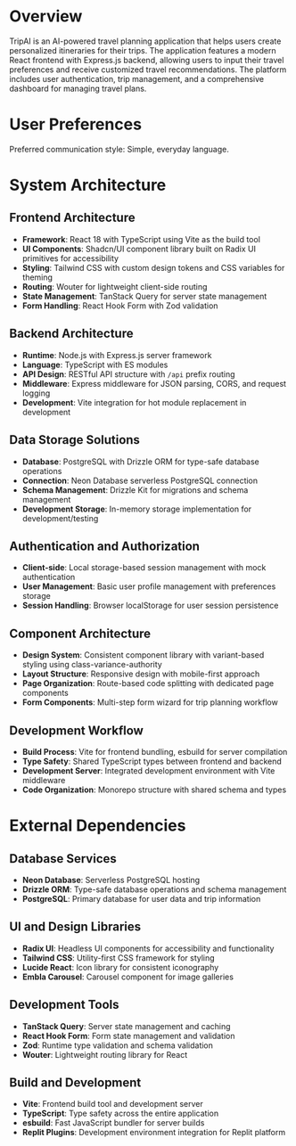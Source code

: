 # Overview

TripAI is an AI-powered travel planning application that helps users create personalized itineraries for their trips. The application features a modern React frontend with Express.js backend, allowing users to input their travel preferences and receive customized travel recommendations. The platform includes user authentication, trip management, and a comprehensive dashboard for managing travel plans.

# User Preferences

Preferred communication style: Simple, everyday language.

# System Architecture

## Frontend Architecture
- **Framework**: React 18 with TypeScript using Vite as the build tool
- **UI Components**: Shadcn/UI component library built on Radix UI primitives for accessibility
- **Styling**: Tailwind CSS with custom design tokens and CSS variables for theming
- **Routing**: Wouter for lightweight client-side routing
- **State Management**: TanStack Query for server state management
- **Form Handling**: React Hook Form with Zod validation

## Backend Architecture
- **Runtime**: Node.js with Express.js server framework
- **Language**: TypeScript with ES modules
- **API Design**: RESTful API structure with `/api` prefix routing
- **Middleware**: Express middleware for JSON parsing, CORS, and request logging
- **Development**: Vite integration for hot module replacement in development

## Data Storage Solutions
- **Database**: PostgreSQL with Drizzle ORM for type-safe database operations
- **Connection**: Neon Database serverless PostgreSQL connection
- **Schema Management**: Drizzle Kit for migrations and schema management
- **Development Storage**: In-memory storage implementation for development/testing

## Authentication and Authorization
- **Client-side**: Local storage-based session management with mock authentication
- **User Management**: Basic user profile management with preferences storage
- **Session Handling**: Browser localStorage for user session persistence

## Component Architecture
- **Design System**: Consistent component library with variant-based styling using class-variance-authority
- **Layout Structure**: Responsive design with mobile-first approach
- **Page Organization**: Route-based code splitting with dedicated page components
- **Form Components**: Multi-step form wizard for trip planning workflow

## Development Workflow
- **Build Process**: Vite for frontend bundling, esbuild for server compilation
- **Type Safety**: Shared TypeScript types between frontend and backend
- **Development Server**: Integrated development environment with Vite middleware
- **Code Organization**: Monorepo structure with shared schema and types

# External Dependencies

## Database Services
- **Neon Database**: Serverless PostgreSQL hosting
- **Drizzle ORM**: Type-safe database operations and schema management
- **PostgreSQL**: Primary database for user data and trip information

## UI and Design Libraries
- **Radix UI**: Headless UI components for accessibility and functionality
- **Tailwind CSS**: Utility-first CSS framework for styling
- **Lucide React**: Icon library for consistent iconography
- **Embla Carousel**: Carousel component for image galleries

## Development Tools
- **TanStack Query**: Server state management and caching
- **React Hook Form**: Form state management and validation
- **Zod**: Runtime type validation and schema validation
- **Wouter**: Lightweight routing library for React

## Build and Development
- **Vite**: Frontend build tool and development server
- **TypeScript**: Type safety across the entire application
- **esbuild**: Fast JavaScript bundler for server builds
- **Replit Plugins**: Development environment integration for Replit platform